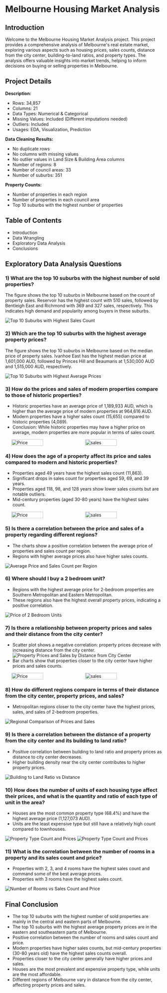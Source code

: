 # Melbourne Housing Market Analysis

## Introduction

Welcome to the Melbourne Housing Market Analysis project. This project provides a comprehensive analysis of Melbourne's real estate market, exploring various aspects such as housing prices, sales counts, distance from the city center, building-to-land ratios, and property types. The analysis offers valuable insights into market trends, helping to inform decisions on buying or selling properties in Melbourne.

## Project Details

**Description:**  
- Rows: 34,857
- Columns: 21
- Data Types: Numerical & Categorical
- Missing Values: Included (Different imputations needed)
- Outliers: Included
- Usages: EDA, Visualization, Prediction

**Data Cleaning Results:**  
- No duplicate rows
- No columns with missing values
- No outlier values in Land Size & Building Area columns
- Number of regions: 8
- Number of council areas: 33
- Number of suburbs: 351

**Property Counts:**  
- Number of properties in each region
- Number of properties in each council area
- Top 10 suburbs with the highest number of properties

## Table of Contents

- Introduction
- Data Wrangling
- Exploratory Data Analysis
- Conclusions

## Exploratory Data Analysis Questions

### 1) What are the top 10 suburbs with the highest number of sold properties?

The figure shows the top 10 suburbs in Melbourne based on the count of property sales. Reservoir has the highest count with 510 sales, followed by Bentleigh East and Richmond with 369 and 327 sales, respectively. This indicates high demand and popularity among buyers in these suburbs.

![Top 10 Suburbs with Highest Sales Count](https://github.com/mohamedhayaty/Melbourne-Housing-project-/blob/main/Q1.png)

### 2) Which are the top 10 suburbs with the highest average property prices?

The figure shows the top 10 suburbs in Melbourne based on the median price of property sales. Ivanhoe East has the highest median price at 1,601,000 AUD, followed by Princes Hill and Beaumaris at 1,530,000 AUD and 1,515,000 AUD, respectively.

![Top 10 Suburbs with Highest Average Prices](https://github.com/mohamedhayaty/Melbourne-Housing-project-/blob/main/Q2.png)

### 3) How do the prices and sales of modern properties compare to those of historic properties?

- Historic properties have an average price of 1,189,933 AUD, which is higher than the average price of modern properties at 964,616 AUD.
- Modern properties have a higher sales count (15,655) compared to historic properties (4,089).
- Conclusion: While historic properties may have a higher price on average, modern properties are more popular in terms of sales count.

<div style="display: flex; justify-content: center;">
    <img src="https://github.com/mohamedhayaty/Melbourne-Housing-project-/blob/main/Q3%20Price.png" alt="Price" style="width: 45%; margin-right: 5px;">
    <img src="https://github.com/mohamedhayaty/Melbourne-Housing-project-/blob/main/Q3%20Sales.png" alt="sales" style="width: 45%; margin-left: 5px;">
</div>

### 4) How does the age of a property affect its price and sales compared to modern and historic properties?

- Properties aged 49 years have the highest sales count (11,863).
- Significant drops in sales count for properties aged 59, 69, and 39 years.
- Properties aged 118, 98, and 128 years show lower sales counts but are notable outliers.
- Mid-century properties (aged 30-80 years) have the highest sales count.

<div style="display: flex; justify-content: center;">
    <img src="https://github.com/mohamedhayaty/Melbourne-Housing-project-/blob/main/Q4%20price.png" alt="Price" style="width: 45%; margin-right: 5px;">
    <img src="https://github.com/mohamedhayaty/Melbourne-Housing-project-/blob/main/Q4%20SALES.png" alt="sales" style="width: 45%; margin-left: 5px;">
</div>

### 5) Is there a correlation between the price and sales of a property regarding different regions?

- The charts show a positive correlation between the average price of properties and sales count per region.
- Regions with higher average prices also have higher sales counts.

![Average Price and Sales Count per Region](https://github.com/mohamedhayaty/Melbourne-Housing-project-/blob/main/Q5%20BOTH.png)

### 6) Where should I buy a 2 bedroom unit?

- Regions with the highest average price for 2-bedroom properties are Southern Metropolitan and Eastern Metropolitan.
- These regions also have the highest overall property prices, indicating a positive correlation.

![Price of 2 Bedroom Units](https://github.com/mohamedhayaty/Melbourne-Housing-project-/blob/main/Q6.png)

### 7) Is there a relationship between property prices and sales and their distance from the city center?

- Scatter plot shows a negative correlation: property prices decrease with increasing distance from the city center.
![Property Prices and Sales by Distance from City Center](https://github.com/mohamedhayaty/Melbourne-Housing-project-/blob/main/Q7%20CORR%20PRICE%20PER%20DISTANCE.png)
- Bar charts show that properties closer to the city center have higher prices and sales counts.

<div style="display: flex; justify-content: center;">
    <img src="https://github.com/mohamedhayaty/Melbourne-Housing-project-/blob/main/Q7%20AVG%20PRICES%20PER%20DISTANCE.png" alt="Price" style="width: 45%; margin-right: 5px;">
    <img src="https://github.com/mohamedhayaty/Melbourne-Housing-project-/blob/main/Q7%20SALES%20AVG%20PER%20DISTANCE.png" alt="sales" style="width: 45%; margin-left: 5px;">
</div>


### 8) How do different regions compare in terms of their distance from the city center, property prices, and sales?

- Metropolitan regions closer to the city center have the highest prices, sales, and sales of 2-bedroom properties.

![Regional Comparison of Prices and Sales](https://github.com/mohamedhayaty/Melbourne-Housing-project-/blob/main/Q8.png)

### 9) Is there a correlation between the distance of a property from the city center and its building to land ratio?

- Positive correlation between building to land ratio and property prices as distance to city center decreases.
- Higher building density near the city center contributes to higher property prices.

![Building to Land Ratio vs Distance](https://github.com/mohamedhayaty/Melbourne-Housing-project-/blob/main/Q9.png)

### 10) How does the number of units of each housing type affect their prices, and what is the quantity and ratio of each type of unit in the area?

- Houses are the most common property type (68.4%) and have the highest average price (1,127,073 AUD).
- Units are the least expensive type but still have a relatively high count compared to townhouses.

![Property Type Count and Prices](https://github.com/mohamedhayaty/Melbourne-Housing-project-/blob/main/Q10%201.png)
![Property Type Count and Prices](https://github.com/mohamedhayaty/Melbourne-Housing-project-/blob/main/Q10%202.png)


### 11) What is the correlation between the number of rooms in a property and its sales count and price?

- Properties with 2, 3, and 4 rooms have the highest sales count and command some of the best average prices.
- Properties with 3 rooms have the highest sales count.

![Number of Rooms vs Sales Count and Price](https://github.com/mohamedhayaty/Melbourne-Housing-project-/blob/main/Q11.png)

## Final Conclusion

- The top 10 suburbs with the highest number of sold properties are mainly in the central and eastern parts of Melbourne.
- The top 10 suburbs with the highest average property prices are in the eastern and southeastern parts of Melbourne.
- Positive correlation between the number of rooms and sales count and price.
- Modern properties have higher sales counts, but mid-century properties (30-80 years old) have the highest sales counts overall.
- Properties closer to the city center generally have higher prices and sales.
- Houses are the most prevalent and expensive property type, while units are the most affordable.
- Different regions of Melbourne vary in distance from the city center, affecting property prices and sales.

